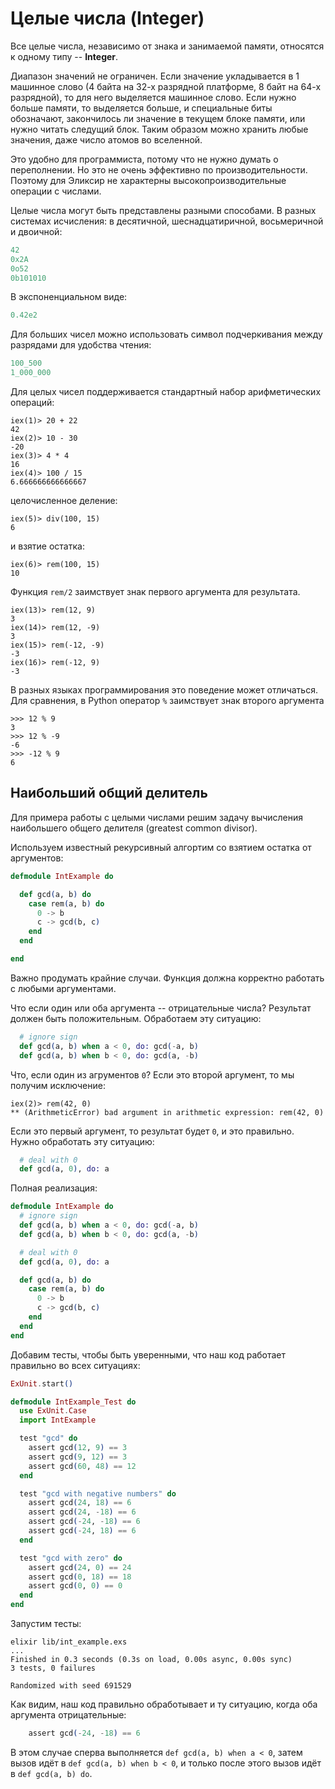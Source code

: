 # Целые числа (Integer)

Все целые числа, независимо от знака и занимаемой памяти, относятся к одному типу -- **Integer**.

Диапазон значений не ограничен. Если значение укладывается в 1 машинное слово (4 байта на 32-х разрядной платформе, 8 байт на 64-х разрядной), то для него выделяется машинное слово. Если нужно больше памяти, то выделяется больше, и специальные биты обозначают, закончилось ли значение в текущем блоке памяти, или нужно читать следущий блок. Таким образом можно хранить любые значения, даже число атомов во вселенной.

Это удобно для программиста, потому что не нужно думать о переполнении. Но это не очень эффективно по производительности. Поэтому для Эликсир не характерны высокопроизводительные операции с числами.

Целые числа могут быть представлены разными способами. В разных системах исчисления: в десятичной, шеснадцатиричной, восьмеричной и двоичной:

```elixir
42
0x2A
0o52
0b101010
```

В экспоненциальном виде:

```elixir
0.42e2
```

Для больших чисел можно использовать символ подчеркивания между разрядами для удобства чтения:
```elixir
100_500
1_000_000
```

Для целых чисел поддерживается стандартный набор арифметических операций:
```elixir-iex
iex(1)> 20 + 22
42
iex(2)> 10 - 30
-20
iex(3)> 4 * 4
16
iex(4)> 100 / 15
6.666666666666667
```

целочисленное деление:
```elixir-iex
iex(5)> div(100, 15)
6
```

и взятие остатка:
```elixir-iex
iex(6)> rem(100, 15)
10
```

Функция `rem/2` заимствует знак первого аргумента для результата.
```elixir-iex
iex(13)> rem(12, 9)
3
iex(14)> rem(12, -9)
3
iex(15)> rem(-12, -9)
-3
iex(16)> rem(-12, 9)
-3
```

В разных языках программирования это поведение может отличаться. Для сравнения, в Python оператор `%` заимствует знак второго аргумента
```
>>> 12 % 9
3
>>> 12 % -9
-6
>>> -12 % 9
6
```

## Наибольший общий делитель

Для примера работы с целыми числами решим задачу вычисления наибольшего общего делителя (greatest common divisor).

Используем известный рекурсивный алгортим со взятием остатка от аргументов:
```elixir
defmodule IntExample do

  def gcd(a, b) do
    case rem(a, b) do
      0 -> b
      c -> gcd(b, c)
    end
  end

end
```

Важно продумать крайние случаи. Функция должна корректно работать с любыми аргументами. 

Что если один или оба аргумента -- отрицательные числа? Результат должен быть положительным. Обработаем эту ситуацию:
```elixir
  # ignore sign
  def gcd(a, b) when a < 0, do: gcd(-a, b)
  def gcd(a, b) when b < 0, do: gcd(a, -b)
```

Что, если один из агрументов `0`? Если это второй аргумент, то мы получим исключение:
```elixir-iex
iex(2)> rem(42, 0)
** (ArithmeticError) bad argument in arithmetic expression: rem(42, 0)
```

Если это первый аргумент, то результат будет `0`, и это правильно. Нужно обработать эту ситуацию:
```elixir
  # deal with 0
  def gcd(a, 0), do: a
```

Полная реализация:
```elixir
defmodule IntExample do
  # ignore sign
  def gcd(a, b) when a < 0, do: gcd(-a, b)
  def gcd(a, b) when b < 0, do: gcd(a, -b)

  # deal with 0
  def gcd(a, 0), do: a

  def gcd(a, b) do
    case rem(a, b) do
      0 -> b
      c -> gcd(b, c)
    end
  end
end
```

Добавим тесты, чтобы быть уверенными, что наш код работает правильно во всех ситуациях:
```elixir
ExUnit.start()

defmodule IntExample_Test do
  use ExUnit.Case
  import IntExample

  test "gcd" do
    assert gcd(12, 9) == 3
    assert gcd(9, 12) == 3
    assert gcd(60, 48) == 12
  end

  test "gcd with negative numbers" do
    assert gcd(24, 18) == 6
    assert gcd(24, -18) == 6
    assert gcd(-24, -18) == 6
    assert gcd(-24, 18) == 6
  end

  test "gcd with zero" do
    assert gcd(24, 0) == 24
    assert gcd(0, 18) == 18
    assert gcd(0, 0) == 0
  end
end
```

Запустим тесты:
```shell
elixir lib/int_example.exs
...
Finished in 0.3 seconds (0.3s on load, 0.00s async, 0.00s sync)
3 tests, 0 failures

Randomized with seed 691529
```

Как видим, наш код правильно обработывает и ту ситуацию, когда оба аргумента отрицательные:
```elixir
    assert gcd(-24, -18) == 6
```

В этом случае сперва выполняется `def gcd(a, b) when a < 0`, затем вызов идёт в `def gcd(a, b) when b < 0`, и только после этого вызов идёт в `def gcd(a, b) do`.
